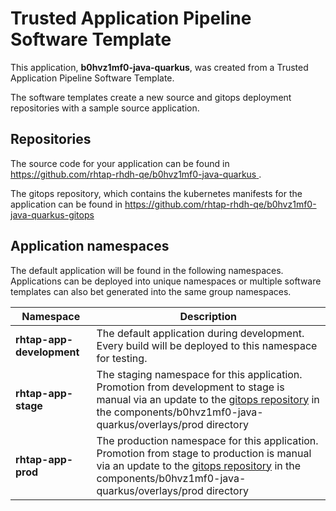 # Trusted Application Pipeline Software Template

This application, **b0hvz1mf0-java-quarkus**, was created from a Trusted Application Pipeline Software Template.

The software templates create a new source and gitops deployment repositories with a sample source application. 

## Repositories

The source code for your application can be found in [https://github.com/rhtap-rhdh-qe/b0hvz1mf0-java-quarkus ](https://github.com/rhtap-rhdh-qe/b0hvz1mf0-java-quarkus ).
 
The gitops repository, which contains the kubernetes manifests for the application can be found in 
[https://github.com/rhtap-rhdh-qe/b0hvz1mf0-java-quarkus-gitops ](https://github.com/rhtap-rhdh-qe/b0hvz1mf0-java-quarkus-gitops ) 

## Application namespaces 

The default application will be found in the following namespaces. Applications can be deployed into unique namespaces or multiple software templates can also bet generated into the same group namespaces.  

|  Namespace   |  Description   |  
| -------- | -------- |   
| **rhtap-app-development** | The default application during development. Every build will be deployed to this namespace for testing. | 
| **rhtap-app-stage** | The staging namespace for this application. Promotion from development to stage is manual via an update to the [gitops repository](https://github.com/rhtap-rhdh-qe/b0hvz1mf0-java-quarkus-gitops ) in the components/b0hvz1mf0-java-quarkus/overlays/prod directory |  
| **rhtap-app-prod** | The production namespace for this application. Promotion from stage to production is manual via an update to the [gitops repository](https://github.com/rhtap-rhdh-qe/b0hvz1mf0-java-quarkus-gitops ) in the components/b0hvz1mf0-java-quarkus/overlays/prod directory | 